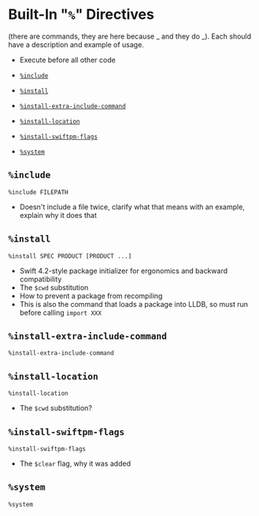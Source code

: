 # Built-In "`%`" Directives

(there are commands, they are here because _ and they do _). Each should have a description and example of usage.

- Execute before all other code

- [`%include`](#include)
- [`%install`](#install)
- [`%install-extra-include-command`](#install-extra-include-command)
- [`%install-location`](#install-location)
- [`%install-swiftpm-flags`](#install-swiftpm-flags)
- [`%system`](#system)

## `%include`
```
%include FILEPATH
```

- Doesn't include a file twice, clarify what that means with an example, explain why it does that

## `%install`
```
%install SPEC PRODUCT [PRODUCT ...]
```

- Swift 4.2-style package initializer for ergonomics and backward compatibility
- The `$cwd` substitution
- How to prevent a package from recompiling
- This is also the command that loads a package into LLDB, so must run before calling `import XXX`

## `%install-extra-include-command`
```
%install-extra-include-command
```

## `%install-location`
```
%install-location
```

- The `$cwd` substitution?

## `%install-swiftpm-flags`
```
%install-swiftpm-flags
```

- The `$clear` flag, why it was added

## `%system`
```
%system
```
